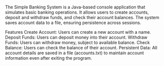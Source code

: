 The Simple Banking System is a Java-based console application that simulates basic banking operations. It allows users to create accounts, deposit and withdraw funds, and check their account balances. The system saves account data to a file, ensuring persistence across sessions.

Features
Create Account: Users can create a new account with a name.
Deposit Funds: Users can deposit money into their account.
Withdraw Funds: Users can withdraw money, subject to available balance.
Check Balance: Users can check the balance of their account.
Persistent Data: All account details are saved in a file (accounts.txt) to maintain account information even after exiting the program.
